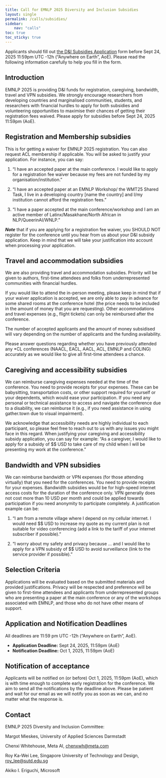 ```yaml
---
title: Call for EMNLP 2025 Diversity and Inclusion Subsidies
layout: single
permalink: /calls/subsidies/
sidebar: 
    nav: "calls"
toc: true
toc_sticky: true
---
```


Applicants should fill out [the D&I Subsidies Application](https://forms.cloud.microsoft/r/hwkYaVR41k) form before Sept 24, 2025 11:59pm UTC -12h (“Anywhere on Earth”, AoE). Please read the following information carefully to help you fill in the form.

## Introduction

EMNLP 2025 is providing D&I funds for registration, caregiving, bandwidth, travel and VPN subsidies. We strongly encourage researchers from developing countries and marginalised communities, students, and researchers with financial hurdles to apply for both subsidies and volunteering opportunities to maximise their chances of getting their registration fees waived. Please apply for subsidies before Sept 24, 2025 11:59pm (AoE).

## Registration and Membership subsidies

This is for getting a waiver for EMNLP 2025 registration. You can also request ACL membership if applicable. You will be asked to justify your application. For instance, you can say:

1) “I have an accepted paper at the main conference. I would like to apply for a registration fee waiver because my fees are not funded by my organisation/institution.”

2) “I have an accepted paper at an EMNLP Workshop/ the WMT25 Shared Task, I live in a developing country [name the country] and I/my institution cannot afford the registration fees.”

3) “I have a paper accepted at the main conference/workshop and I am an active member of Latinx/Masakhane/North African in NLP/QueerinAI/WNLP.”

***Note*** that if you are applying for a registration fee waiver, you SHOULD NOT register for the conference until you hear from us about your D&I subsidy application. Keep in mind that we will take your justification into account when processing your application.

## Travel and accommodation subsidies

We are also providing travel and accommodation subsidies. Priority will be given to authors, first-time attendees and folks from underrepresented communities with financial hurdles.

If you would like to attend the in-person meeting, please keep in mind that if your waiver application is accepted, we are only able to pay in advance for some shared rooms at the conference hotel (the price needs to be included in the amount of money that you are requesting). Other accommodations and travel expenses (e.g., flight tickets) can only be reimbursed after the conference.

The number of accepted applicants and the amount of money subsidised will vary depending on the number of applicants and the funding availability.

Please answer questions regarding whether you have previously attended any \*CL conferences (NAACL, EACL, AACL, ACL, EMNLP and COLING) accurately as we would like to give all first-time attendees a chance.

## Caregiving and accessibility subsidies

We can reimburse caregiving expenses needed at the time of the conference. You need to provide receipts for your expenses. These can be babysitting, transportation costs, or other support required for yourself or your dependents, which would ease your participation. If you need any personal or technical assistance to access and navigate the conference due to a disability, we can reimburse it (e.g., if you need assistance in using gather.town due to visual impairment).

We acknowledge that accessibility needs are highly individual to each participant, so please feel free to reach out to us with any issues you might face in this regard. When justifying your caregiving and accessibility subsidy application, you can say for example: “As a caregiver, I would like to apply for a subsidy of $$ USD to take care of my child when I will be presenting my work at the conference.”

## Bandwidth and VPN subsidies

We can reimburse bandwidth or VPN expenses (for those attending virtually) that you need for the conferences. You need to provide receipts for your expenses. Bandwidth subsidies would be for high-speed internet access costs for the duration of the conference only. VPN generally does not cost more than 10 USD per month and could be applied towards participation if you need anonymity to participate completely. A justification example can be:

1) “I am from a remote village where I depend on my cellular internet. I would need $$ USD to increase my quote as my current plan is not suitable for video conferencing (add a link to the tariff of your internet subscriber if possible).”

2) “I worry about my safety and privacy because … and I would like to apply for a VPN subsidy of $$ USD to avoid surveillance (link to the service provider if possible).”

## Selection Criteria

Applications will be evaluated based on the submitted materials and provided justifications. Privacy will be respected and preference will be given to first-time attendees and applicants from underrepresented groups who are presenting a paper at the main conference or any of the workshops associated with EMNLP, and those who do not have other means of support.

## Application and Notification Deadlines

All deadlines are 11:59 pm UTC -12h (“Anywhere on Earth”, AoE).

- **Application Deadline:** Sept 24, 2025, 11:59pm (AoE)  
- **Notification Deadline:** Oct 1, 2025, 11:59pm (AoE)

## Notification of acceptance

Applicants will be notified on (or before) Oct 1, 2025, 11:59pm (AoE), which is with time enough to complete early registration for the conference. We aim to send all the notifications by the deadline above. Please be patient and wait for our email as we will notify you as soon as we can, and no matter what the response is.

## Contact

EMNLP 2025 Diversity and Inclusion Committee:

Margot Mieskes, University of Applied Sciences Darmstadt

Chenxi Whitehouse, Meta AI, chenxwh@meta.com

Roy Ka-Wei Lee, Singapore University of Technology and Design, roy_lee@sutd.edu.sg

Akiko I. Eriguchi, Microsoft